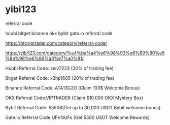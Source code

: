 # yibi123
referral code

huobi bitget binance okx bybit gate.io referral code

https://btcviptrader.com/category/referral-code/

https://yibi123.com/category/%e4%ba%a4%e6%98%93%e6%89%80%e6%8a%98%e6%89%a3%e7%a0%81/

Huobi Referral Code: zeiv7223 (30% of trading fee)

Bitget Referral Code: x3hp1605 (20% of trading fee)

Binance Referral Code: ATA13G2O (Claim 100$ Welcome Bonus)

OKX Referral Code:VIPTRADER (Claim $10,000 OKX Mystery Box)

Bybit Referral Code: 55508(Get up to 30,000 USDT Bybit welcome bonus)

Gate.io Referral Code:UFVNUFs (Get 5500 USDT Welcome Rewards)
